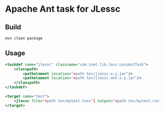 Apache Ant task for JLessc
==========================

Build
-----

	mvn clean package

Usage
-----

```xml
<taskdef name="jlessc" classname="com.inet.lib.less.LessAntTask">
	<classpath>
		<pathelement location="<path to>/jlessc-x.y.jar"/>
		<pathelement location="<path to>/jlessc-ant-x.y.jar"/>
	</classpath>
</taskdef>
 
<target name="test">
	<jlessc file="<path to>/mytest.less"[ output="<path to>/mytest.css"]/>
</target>
```

